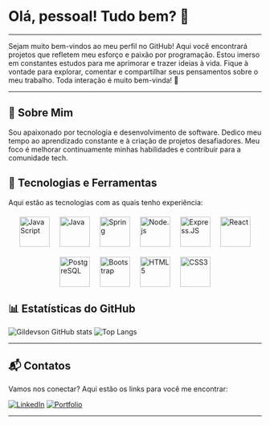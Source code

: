 # Olá, pessoal! Tudo bem? 👋

---

Sejam muito bem-vindos ao meu perfil no GitHub! Aqui você encontrará projetos que refletem meu esforço e paixão por programação. Estou imerso em constantes estudos para me aprimorar e trazer ideias à vida. Fique à vontade para explorar, comentar e compartilhar seus pensamentos sobre o meu trabalho. Toda interação é muito bem-vinda! 🚀

---
## 🌟 Sobre Mim

Sou apaixonado por tecnologia e desenvolvimento de software. Dedico meu tempo ao aprendizado constante e à criação de projetos desafiadores. Meu foco é melhorar continuamente minhas habilidades e contribuir para a comunidade tech.


## 🚀 Tecnologias e Ferramentas

Aqui estão as tecnologias com as quais tenho experiência:

<div style="display: flex; justify-content: center; flex-wrap: wrap; gap: 20px; margin-top: 20px;">
    <img align="center" alt="JavaScript" src="https://cdn.jsdelivr.net/gh/devicons/devicon/icons/javascript/javascript-original.svg" width="60" height="60"/>
    <img align="center" alt="Java" src="https://cdn.jsdelivr.net/gh/devicons/devicon/icons/java/java-original.svg" width="60" height="60"/>
    <img align="center" alt="Spring" src="https://cdn.jsdelivr.net/gh/devicons/devicon/icons/spring/spring-original.svg" width="60" height="60"/>
    <img align="center" alt="Node.js" src="https://cdn.jsdelivr.net/gh/devicons/devicon/icons/nodejs/nodejs-original.svg" width="60" height="60"/>
    <img align="center" alt="Express.JS" src="https://cdn.jsdelivr.net/gh/devicons/devicon/icons/express/express-original.svg" width="60" height="60"/>
    <img align="center" alt="React" src="https://cdn.jsdelivr.net/gh/devicons/devicon/icons/react/react-original.svg" width="60" height="60"/>
    <img align="center" alt="PostgreSQL" src="https://cdn.jsdelivr.net/gh/devicons/devicon/icons/postgresql/postgresql-original.svg" width="60" height="60"/>
    <img align="center" alt="Bootstrap" src="https://cdn.jsdelivr.net/gh/devicons/devicon/icons/bootstrap/bootstrap-original.svg" width="60" height="60"/>
    <img align="center" alt="HTML5" src="https://cdn.jsdelivr.net/gh/devicons/devicon/icons/html5/html5-original.svg" width="60" height="60"/>
    <img align="center" alt="CSS3" src="https://cdn.jsdelivr.net/gh/devicons/devicon/icons/css3/css3-original.svg" width="60" height="60"/>
</div>

## 📊 Estatísticas do GitHub

![Gildevson GitHub stats](https://github-readme-stats.vercel.app/api?username=gildevson&show_icons=true&theme=radical)
![Top Langs](https://github-readme-stats.vercel.app/api/top-langs/?username=gildevson&theme=blue-green)

---
## 📬 Contatos

Vamos nos conectar? Aqui estão os links para você me encontrar:

[![LinkedIn](https://img.shields.io/badge/LinkedIn-0077B5?style=for-the-badge&logo=linkedin&logoColor=white)](https://www.linkedin.com/in/gilson-fonseca-78b6b4138/) 
[![Portfolio](https://img.shields.io/badge/Portfolio-000000?style=for-the-badge&logo=About.me&logoColor=white)](https://portfoliogildevson.netlify.app/)

---



